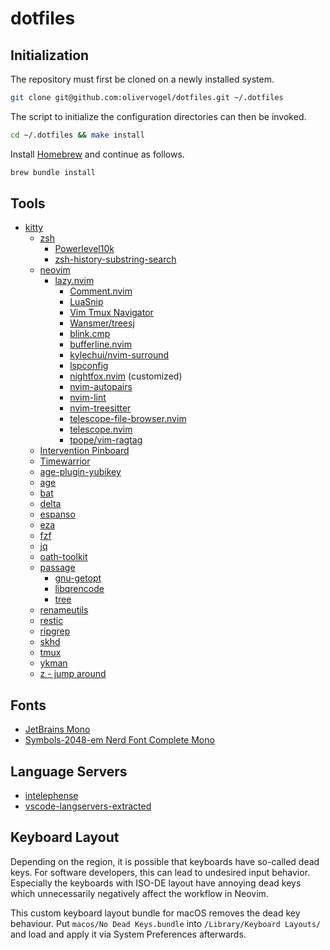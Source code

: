 # dotfiles

## Initialization

The repository must first be cloned on a newly installed system.

```bash
git clone git@github.com:olivervogel/dotfiles.git ~/.dotfiles
```

The script to initialize the configuration directories can then be invoked.

```bash
cd ~/.dotfiles && make install
```

Install [Homebrew](https://brew.sh/) and continue as follows.

```bash
brew bundle install
```

## Tools

- [kitty](https://sw.kovidgoyal.net/kitty)
    - [zsh](https://www.zsh.org)
        - [Powerlevel10k](https://github.com/romkatv/powerlevel10k)
        - [zsh-history-substring-search](https://github.com/zsh-users/zsh-history-substring-search)
    - [neovim](https://www.neovim.io)
        - [lazy.nvim](https://github.com/folke/lazy.nvim)
            - [Comment.nvim](https://github.com/numToStr/Comment.nvim)
            - [LuaSnip](https://github.com/L3MON4D3/LuaSnip)
            - [Vim Tmux Navigator](https://github.com/christoomey/vim-tmux-navigator)
            - [Wansmer/treesj](https://github.com/Wansmer/treesj)
            - [blink.cmp](https://github.com/saghen/blink.cmp)
            - [bufferline.nvim](https://github.com/akinsho/bufferline.nvim)
            - [kylechui/nvim-surround](https://github.com/kylechui/nvim-surround)
            - [lspconfig](https://github.com/neovim/nvim-lspconfig)
            - [nightfox.nvim](https://github.com/EdenEast/nightfox.nvim) (customized)
            - [nvim-autopairs](https://github.com/windwp/nvim-autopairs)
            - [nvim-lint](https://github.com/mfussenegger/nvim-lint)
            - [nvim-treesitter](https://github.com/nvim-treesitter/nvim-treesitter)
            - [telescope-file-browser.nvim](https://github.com/nvim-telescope/telescope-file-browser.nvim)
            - [telescope.nvim](https://github.com/nvim-telescope/telescope.nvim)
            - [tpope/vim-ragtag](https://github.com/tpope/vim-ragtag)
    - [Intervention Pinboard](https://github.com/Intervention/pinboard)
    - [Timewarrior](https://github.com/GothenburgBitFactory/timewarrior)
    - [age-plugin-yubikey](https://github.com/str4d/age-plugin-yubikey)
    - [age](https://github.com/FiloSottile/age)
    - [bat](https://github.com/sharkdp/bat)
    - [delta](https://github.com/dandavison/delta)
    - [espanso](https://github.com/espanso/espanso)
    - [eza](https://github.com/eza-community/eza/)
    - [fzf](https://github.com/junegunn/fzf)
    - [jq](https://jqlang.github.io/jq/)
    - [oath-toolkit](https://www.nongnu.org/oath-toolkit/)
    - [passage](https://github.com/FiloSottile/passage)
        - [gnu-getopt](https://formulae.brew.sh/formula/gnu-getopt)
        - [libqrencode](https://github.com/fukuchi/libqrencode)
        - [tree](https://github.com/Old-Man-Programmer/tree)
    - [renameutils](https://www.nongnu.org/renameutils/)
    - [restic](https://github.com/restic/restic)
    - [ripgrep](https://github.com/BurntSushi/ripgrep)
    - [skhd](https://github.com/koekeishiya/skhd)
    - [tmux](https://github.com/tmux/tmux)
    - [ykman](https://developers.yubico.com/yubikey-manager/)
    - [z - jump around](https://github.com/rupa/z)

## Fonts

- [JetBrains Mono](https://www.jetbrains.com/mono/)
- [Symbols-2048-em Nerd Font Complete Mono](https://github.com/ryanoasis/nerd-fonts)

## Language Servers

- [intelephense](https://github.com/bmewburn/vscode-intelephense)
- [vscode-langservers-extracted](https://github.com/hrsh7th/vscode-langservers-extracted)

## Keyboard Layout

Depending on the region, it is possible that keyboards have so-called dead
keys. For software developers, this can lead to undesired input behavior.
Especially the keyboards with ISO-DE layout have annoying dead keys which
unnecessarily negatively affect the workflow in Neovim.

This custom keyboard layout bundle for macOS removes the dead key behaviour.
Put `macos/No Dead Keys.bundle` into `/Library/Keyboard Layouts/` and load and
apply it via System Preferences afterwards.
